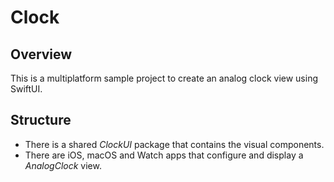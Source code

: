 #  Clock

##  Overview
This is a multiplatform sample project to create an analog clock view using SwiftUI.

##  Structure
- There is a shared _ClockUI_ package that contains the visual components.
- There are iOS, macOS and Watch apps that configure and display a _AnalogClock_ view. 

